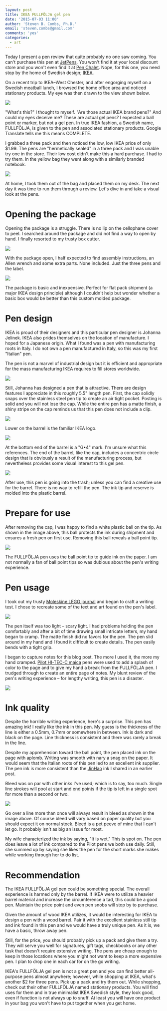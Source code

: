 ```yaml
---
layout: post
title: IKEA FULLFÖLJA gel pen
date: '2015-07-03 11:00'
author: 'Steven B. Combs, Ph.D.'
email: 'steven.combs@gmail.com'
comments: 'yes'
categories:
  - art
---
```


Today I present a pen review that quite probably no one saw coming. You can't purchase this pen at [JetPens](http://www.jetpens.com). You won't find it at your local discount store and you won't even find it at [Pen Chalet](http://www.penchalet.com). Nope, for this one, you need stop by the home of Swedish design; [IKEA](http://www.ikea.com).

On a recent trip to IKEA–West Chester, and after engorging myself on a Swedish meatball lunch, I browsed the home office area and noticed stationary products. My eye was then drawn to the view shown below.

![](https://lh4.googleusercontent.com/-DWG1vHgDRVU/VZWYIF50_OI/AAAAAAABllk/9NJ1c0mMuIo/w1022-h818-no/IMG_20150630_125536.jpg)

"What's this?" I thought to myself. "Are those actual IKEA brand pens?" And could my eyes deceive me? These are actual gel pens? I expected a ball point or marker, but not a gel pen. In true IKEA fashion, a Swedish name, FULLFÖLJA, is given to the pen and associated stationary products. Google Translate tells me this means COMPLETE.

I grabbed a three pack and then noticed the low, low IKEA price of only $1.99. The pens are "hermetically sealed" in a three pack and I was unable try one in the store. Their low cost didn't make this a hard purchase. I had to try them. In the yellow bag they went along with a similarly branded notebook.

![](https://lh3.googleusercontent.com/-OLY-saBckE8/VZWYIFjKOAI/AAAAAAABlmI/qPASQC85mq4/w1022-h767-no/IMG_20150702_153941.jpg)

At home, I took them out of the bag and placed them on my desk. The next day it was time to run them through a review. Let's dive in and take a visual look at the pens.

# Opening the package
Opening the package is a struggle. There is no lip on the cellophane cover to peel. I searched around the package and did not find a way to open by hand. I finally resorted to my trusty box cutter.

![](https://lh3.googleusercontent.com/-r3EelOhVVdE/VZWYIP-2VlI/AAAAAAABllk/zDFzdBquXao/w1022-h767-no/IMG_20150702_154116.jpg)

With the package open, I half expected to find assembly instructions, an Allen wrench and some extra parts. None included. Just the three pens and the label.

![](https://lh5.googleusercontent.com/-iHvHUwO87SY/VZWYILMPymI/AAAAAAABllk/r165CYfuAXU/w1022-h767-no/IMG_20150702_154154.jpg)

The package is basic and inexpensive. Perfect for flat pack shipment (a major IKEA design principle) although I couldn't help but wonder whether a basic box would be better than this custom molded package.

# Pen design
IKEA is proud of their designers and this particular pen designer is Johanna Jelinek. IKEA also prides themselves on the location of manufacture. I hoped for a Japanese origin. What I found was a pen with manufacturing roots in Italy. I do not own a pen manufactured in Italy, so this was my first "Italian" pen.

The pen is not a marvel of industrial design but it is efficient and appropriate for the mass manufacturing IKEA requires to fill stores worldwide.

![](https://lh5.googleusercontent.com/-bzmvpBcS2rM/VZWYIFyMjeI/AAAAAAABllk/epJq6zM4rZc/w1022-h767-no/IMG_20150702_154226.jpg)

Still, Johanna has designed a pen that is attractive. There are design features I appreciate in this roughly 5.5" length pen. First, the cap solidly snaps over the stainless steel pen tip to create an air tight pocket. Posting is solid and you will not lose the cap. While the entire pen has a matte finish, a shiny stripe on the cap reminds us that this pen does not include a clip.

![](https://lh3.googleusercontent.com/nz3-7BkfUA8HlpcFVt7UBRjDXmWXVEOMgTlrb0TDyydN=s1330-no)

Lower on the barrel is the familiar IKEA logo.

![](https://lh3.googleusercontent.com/-jZdd_pAjsa_YcVbQoyAHCAsmKSIh6UTcYLH54J4E32Y=s966-no)

At the bottom end of the barrel is a "G•4" mark. I'm unsure what this references. The end of the barrel, like the cap, includes a concentric circle design that is obviously a result of the manufacturing process, but nevertheless provides some visual interest to this gel pen.

![](https://lh5.googleusercontent.com/-oKjzX8ofyvs/VZWYIOVkv6I/AAAAAAABllk/BAd4wBsfw5s/w1022-h767-no/IMG_20150702_154450.jpg)

After use, this pen is going into the trash; unless you can find a creative use for the barrel. There is no way to refill the pen. The ink tip and reserve is molded into the plastic barrel.

# Prepare for use
After removing the cap, I was happy to find a white plastic ball on the tip. As shown in the image above, this ball protects the ink during shipment and ensures a fresh pen on first use. Removing this ball reveals a ball point tip.

![](https://lh3.googleusercontent.com/-uyP4M8jHQE8/VZWYIIwpcqI/AAAAAAABllk/ky7eb-NM02k/w1022-h767-no/IMG_20150702_154514.jpg)

The FULLFÖLJA pen uses the ball point tip to guide ink on the paper. I am not normally a fan of ball point tips so was dubious about the pen's writing experience.

# Pen usage
I took out my trusty [Moleskine LEGO journal](http://www.amazon.com/s/ref=as_li_ss_tl?_encoding=UTF8&camp=1789&creative=390957&field-keywords=moleskine%20LEGO&linkCode=ur2&tag=stevenccom-20&url=search-alias%3Daps&linkId=C2YM5NAMAWN7WIHE) and began to craft a writing test. I chose to recreate some of the text and art found on the pen's label.

![](https://lh3.googleusercontent.com/-BI6uxrgA-ZI/VZWYIIxvzLI/AAAAAAABllk/_YIxPBga6kM/w1022-h767-no/IMG_20150702_155141.jpg)

The pen itself was too light – scary light. I had problems holding the pen comfortably and after a bit of time drawing small intricate letters, my hand began to cramp. The matte finish did no favors for the pen. The pen slid around in my hand and I found it difficult to create details. The pen easily bends with a tight grip.

I began to capture notes for this blog post. The more I used it, the more my hand cramped. [Pilot HI-TEC-C maica](http://www.amazon.com/gp/product/B00N92S8FA/ref=as_li_tl?ie=UTF8&camp=1789&creative=390957&creativeASIN=B00N92S8FA&linkCode=as2&tag=stevenccom-20&linkId=R77MS3W7GALBZ6XT) pens were used to add a splash of color to the page and to give my hand a break from the FULLFÖLJA pen. I trudged through to create an entire page of notes. My blunt review of the pen's writing experience – for lengthy writing, this pen is a disaster.

![](https://lh4.googleusercontent.com/-ZyRxSK2mEaw/VZWfXNQ_YGI/AAAAAAABlnE/mXoLkyTSD1c/w705-h965-no/IMG_20150702_162434.jpg)

# Ink quality
Despite the horrible writing experience, here's a surprise. This pen has amazing ink! I really like the ink in this pen. My guess is the thickness of the line is either a 0.5mm, 0.7mm or somewhere in between. Ink is dark and black on the page. Line thickness is consistent and there was rarely a break in the line.

Despite my apprehension toward the ball point, the pen placed ink on the page with aplomb. Writing was smooth with nary a snag on the paper. It would seem that the Italian roots of this pen led to an excellent ink supplier. The pen ink is more consistent than the [JinHao](http://www.stevencombs.com/art/2015/05/03/my-first-fountain-pen-jinhao-250.html) ink I shared in an earlier post.

Bleed was on par with other inks I've used; which is to say, too much. Single line strokes will pool at start and end points if the tip is left in a single spot for more than a second or two.

![](https://lh3.googleusercontent.com/c0KPqGqHHcvinMdJA4w_Z2uHy-FN8p3kx0_GAQmzlBhM=s966-no)

Go over a line more than once will always result in bleed as shown in the image above. Of course bleed will vary based on paper quality but you should expect it on normal stock. Bleed is a pet peeve of mine that I can't let go. It probably isn't as big an issue for most.

My wife characterized the ink by saying, "It is wet." This is spot on. The pen does leave a lot of ink compared to the Pilot pens we both use daily. Still, she summed up by saying she likes the pen for the short marks she makes while working through her to do list.

# Recommendation
The IKEA FULLFÖLJA gel pen could be something special. The overall experience is harmed only by the barrel. If IKEA were to utilize a heavier barrel material and increase the circumference a tad, this could be a good pen. Maintain the price point and even pen snobs will stop by to purchase.

Given the amount of wood IKEA utilizes, it would be interesting for IKEA to design a pen with a wood barrel. Pair it with the excellent stainless still tip and ink found in this pen and we would have a truly unique pen. As it is, we have a basic, throw away pen.

Still, for the price, you should probably pick up a pack and give them a try. They will serve you well for signatures, gift tags, checkbooks or any other task that doesn't require extensive writing. The pens are cheap enough to keep in those locations where you might not want to keep a more expensive pen. I plan to drop one in each car for on the go writing.

IKEA's FULLFÖLJA gel pen is not a great pen and you can find better all-purpose pens almost anywhere; however, while shopping at IKEA, what's another $2 for three pens. Pick up a pack and try them out. While shopping, check out their other FULLFÖLJA named stationary products. You will find uses for them and in true minimalist IKEA Swedish style, they look good, even if function is not always up to snuff. At least you will have one product in your bag you won't have to put together when you get home.
